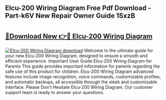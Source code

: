 ## Elcu-200 Wiring Diagram Free Pdf Download - Part-k6V New Repair Owner Guide 1SxzB

# <h2><a href="http://dfmskx.blite.top/?on=Elcu-200+Wiring+Diagram">🔗Download New 👉🔴 Elcu-200 Wiring Diagram</a></h2>

[![Elcu-200 Wiring Diagram download](https://i.imgur.com/lujVjoI.png)](http://dfmskx.blite.top/?on=Elcu-200+Wiring+Diagram)
Welcome to the ultimate guide for your new Elcu-200 Wiring Diagram, designed to ensure a smooth and efficient experience. Important User Guide Elcu-200 Wiring Diagram for Parents This guide provides important information for parents regarding the safe use of this product for children. Elcu-200 Wiring Diagram advanced features include image recognition, voice commands, customizable profiles, and automatic backups, all accessible through the sleek and customizable interface. Please Don't Hesitate Elcu-200 Wiring Diagram. Our customer support team is ready to answer your questions.
